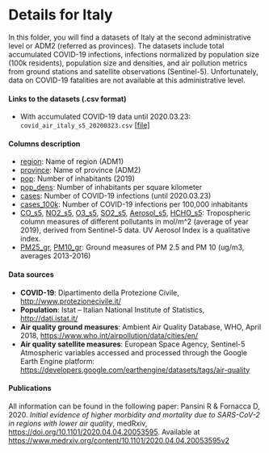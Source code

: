 # Details for Italy
In this folder, you will find a datasets of Italy at the second administrative level or ADM2 (referred as provinces).
The datasets include total accumulated COVID-19 infections, infections normalized by population size (100k residents), population size and densities, and air pollution metrics from ground stations and satellite observations (Sentinel-5). Unfortunately, data on COVID-19 fatalities are not available at this administrative level.  
 
#### Links to the datasets (.csv format)
- With accumulated COVID-19 data until 2020.03.23: `covid_air_italy_s5_20200323.csv` [[file]](covid_air_italy_s5_20200323.csv)
    
#### Columns description
- <ins>region</ins>: Name of region (ADM1)
- <ins>province</ins>: Name of province (ADM2)
- <ins>pop</ins>: Number of inhabitants (2019)
- <ins>pop_dens</ins>: Number of inhabitants per square kilometer
- <ins>cases</ins>: Number of COVID-19 infections (until 2020.03.23)
- <ins>cases_100k</ins>: Number of COVID-19 infections per 100,000 inhabitants
- <ins>CO_s5</ins>, <ins>NO2_s5</ins>, <ins>O3_s5</ins>, <ins>SO2_s5</ins>, <ins>Aerosol_s5</ins>, <ins>HCHO_s5</ins>: Tropospheric column measures of different pollutants in mol/m^2 (average of year 2019), derived from Sentinel-5 data. UV Aerosol Index is a qualitative index.
- <ins>PM25_gr</ins>, <ins>PM10_gr</ins>: Ground measures of PM 2.5 and PM 10 (ug/m3, averages 2013-2016)

#### Data sources
- **COVID-19**: Dipartimento della Protezione Civile, http://www.protezionecivile.it/
- **Population**: Istat – Italian National Institute of Statistics, http://dati.istat.it/
- **Air quality ground measures**: Ambient Air Quality Database, WHO, April 2018, https://www.who.int/airpollution/data/cities/en/
- **Air quality satellite measures**: European Space Agency, Sentinel-5 Atmospheric variables accessed and processed through the Google Earth Engine platform: https://developers.google.com/earthengine/datasets/tags/air-quality

#### Publications
All information can be found in the following paper:
Pansini R & Fornacca D, 2020. _Initial evidence of higher morbidity and mortality due to SARS-CoV-2 in regions with lower air quality_, medRxiv, https://doi.org/10.1101/2020.04.04.20053595. Available at https://www.medrxiv.org/content/10.1101/2020.04.04.20053595v2

